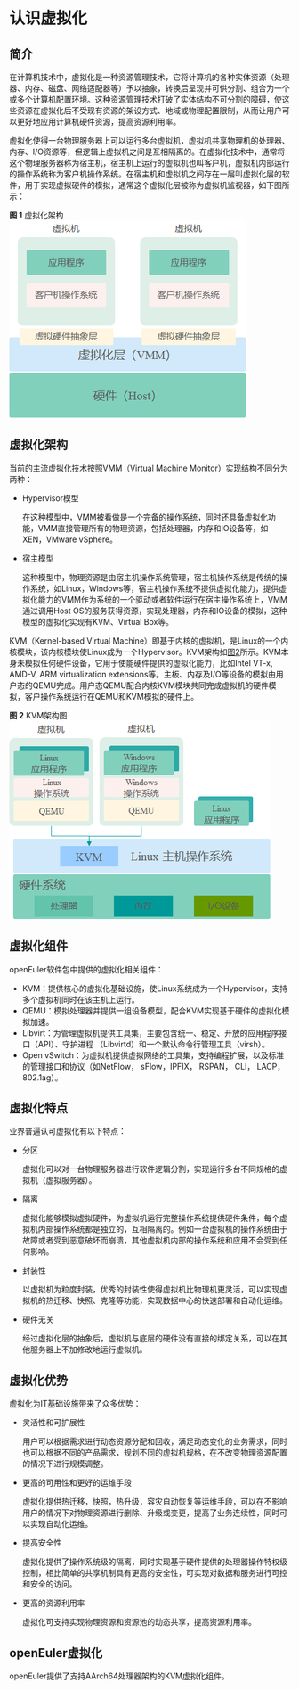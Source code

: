 # 认识虚拟化<a name="ZH-CN_TOPIC_0183148763"></a>

## 简介<a name="section126211249171720"></a>

在计算机技术中，虚拟化是一种资源管理技术，它将计算机的各种实体资源（处理器、内存、磁盘、网络适配器等）予以抽象，转换后呈现并可供分割、组合为一个或多个计算机配置环境。这种资源管理技术打破了实体结构不可分割的障碍，使这些资源在虚拟化后不受现有资源的架设方式、地域或物理配置限制，从而让用户可以更好地应用计算机硬件资源，提高资源利用率。

虚拟化使得一台物理服务器上可以运行多台虚拟机，虚拟机共享物理机的处理器、内存、I/O资源等，但逻辑上虚拟机之间是互相隔离的。在虚拟化技术中，通常将这个物理服务器称为宿主机，宿主机上运行的虚拟机也叫客户机，虚拟机内部运行的操作系统称为客户机操作系统。在宿主机和虚拟机之间存在一层叫虚拟化层的软件，用于实现虚拟硬件的模拟，通常这个虚拟化层被称为虚拟机监视器，如下图所示：

**图 1**  虚拟化架构<a name="fig19543114124914"></a>  
![](./figures/虚拟化架构.png "虚拟化架构")

## 虚拟化架构<a name="section144411991041"></a>

当前的主流虚拟化技术按照VMM（Virtual Machine Monitor）实现结构不同分为两种：

-   Hypervisor模型

    在这种模型中，VMM被看做是一个完备的操作系统，同时还具备虚拟化功能，VMM直接管理所有的物理资源，包括处理器，内存和IO设备等，如XEN，VMware vSphere。

-   宿主模型

    这种模型中，物理资源是由宿主机操作系统管理，宿主机操作系统是传统的操作系统，如Linux，Windows等，宿主机操作系统不提供虚拟化能力，提供虚拟化能力的VMM作为系统的一个驱动或者软件运行在宿主操作系统上，VMM通过调用Host OS的服务获得资源，实现处理器，内存和IO设备的模拟，这种模型的虚拟化实现有KVM、Virtual Box等。


KVM（Kernel-based Virtual Machine）即基于内核的虚拟机，是Linux的一个内核模块，该内核模块使Linux成为一个Hypervisor。KVM架构如[图2](#fig310953013541)所示。KVM本身未模拟任何硬件设备，它用于使能硬件提供的虚拟化能力，比如Intel VT-x, AMD-V, ARM virtualization extensions等。主板、内存及I/O等设备的模拟由用户态的QEMU完成。用户态QEMU配合内核KVM模块共同完成虚拟机的硬件模拟，客户操作系统运行在QEMU和KVM模拟的硬件上。

**图 2**  KVM架构图<a name="fig310953013541"></a>  
![](./figures/KVM架构图.png "KVM架构图")

## 虚拟化组件<a name="section1490453843"></a>

openEuler软件包中提供的虚拟化相关组件：

-   KVM：提供核心的虚拟化基础设施，使Linux系统成为一个Hypervisor，支持多个虚拟机同时在该主机上运行。
-   QEMU：模拟处理器并提供一组设备模型，配合KVM实现基于硬件的虚拟化模拟加速。
-   Libvirt：为管理虚拟机提供工具集，主要包含统一、稳定、开放的应用程序接口（API）、守护进程 （Libvirtd）和一个默认命令行管理工具（virsh）。
-   Open vSwitch：为虚拟机提供虚拟网络的工具集，支持编程扩展，以及标准的管理接口和协议（如NetFlow， sFlow，IPFIX， RSPAN， CLI， LACP， 802.1ag）。

## 虚拟化特点<a name="section13541312953"></a>

业界普遍认可虚拟化有以下特点：

-   分区

    虚拟化可以对一台物理服务器进行软件逻辑分割，实现运行多台不同规格的虚拟机（虚拟服务器）。


-   隔离

    虚拟化能够模拟虚拟硬件，为虚拟机运行完整操作系统提供硬件条件，每个虚拟机内部操作系统都是独立的，互相隔离的。例如一台虚拟机的操作系统由于故障或者受到恶意破坏而崩溃，其他虚拟机内部的操作系统和应用不会受到任何影响。


-   封装性

    以虚拟机为粒度封装，优秀的封装性使得虚拟机比物理机更灵活，可以实现虚拟机的热迁移、快照、克隆等功能，实现数据中心的快速部署和自动化运维。


-   硬件无关

    经过虚拟化层的抽象后，虚拟机与底层的硬件没有直接的绑定关系，可以在其他服务器上不加修改地运行虚拟机。


## 虚拟化优势<a name="section66766387514"></a>

虚拟化为IT基础设施带来了众多优势：

-   灵活性和可扩展性

    用户可以根据需求进行动态资源分配和回收，满足动态变化的业务需求，同时也可以根据不同的产品需求，规划不同的虚拟机规格，在不改变物理资源配置的情况下进行规模调整。


-   更高的可用性和更好的运维手段

    虚拟化提供热迁移，快照，热升级，容灾自动恢复等运维手段，可以在不影响用户的情况下对物理资源进行删除、升级或变更，提高了业务连续性，同时可以实现自动化运维。


-   提高安全性

    虚拟化提供了操作系统级的隔离，同时实现基于硬件提供的处理器操作特权级控制，相比简单的共享机制具有更高的安全性，可实现对数据和服务进行可控和安全的访问。


-   更高的资源利用率

    虚拟化可支持实现物理资源和资源池的动态共享，提高资源利用率。


## openEuler虚拟化<a name="section63081214665"></a>

openEuler提供了支持AArch64处理器架构的KVM虚拟化组件。

